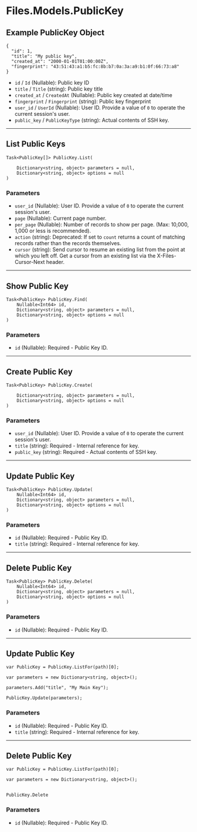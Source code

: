 # Files.Models.PublicKey

## Example PublicKey Object

```
{
  "id": 1,
  "title": "My public key",
  "created_at": "2000-01-01T01:00:00Z",
  "fingerprint": "43:51:43:a1:b5:fc:8b:b7:0a:3a:a9:b1:0f:66:73:a8"
}
```

* `id` / `Id`  (Nullable<Int64>): Public key ID
* `title` / `Title`  (string): Public key title
* `created_at` / `CreatedAt`  (Nullable<DateTime>): Public key created at date/time
* `fingerprint` / `Fingerprint`  (string): Public key fingerprint
* `user_id` / `UserId`  (Nullable<Int64>): User ID.  Provide a value of `0` to operate the current session's user.
* `public_key` / `PublicKeyType`  (string): Actual contents of SSH key.


---

## List Public Keys

```
Task<PublicKey[]> PublicKey.List(
    
    Dictionary<string, object> parameters = null,
    Dictionary<string, object> options = null
)
```

### Parameters

* `user_id` (Nullable<Int64>): User ID.  Provide a value of `0` to operate the current session's user.
* `page` (Nullable<Int64>): Current page number.
* `per_page` (Nullable<Int64>): Number of records to show per page.  (Max: 10,000, 1,000 or less is recommended).
* `action` (string): Deprecated: If set to `count` returns a count of matching records rather than the records themselves.
* `cursor` (string): Send cursor to resume an existing list from the point at which you left off.  Get a cursor from an existing list via the X-Files-Cursor-Next header.


---

## Show Public Key

```
Task<PublicKey> PublicKey.Find(
    Nullable<Int64> id, 
    Dictionary<string, object> parameters = null,
    Dictionary<string, object> options = null
)
```

### Parameters

* `id` (Nullable<Int64>): Required - Public Key ID.


---

## Create Public Key

```
Task<PublicKey> PublicKey.Create(
    
    Dictionary<string, object> parameters = null,
    Dictionary<string, object> options = null
)
```

### Parameters

* `user_id` (Nullable<Int64>): User ID.  Provide a value of `0` to operate the current session's user.
* `title` (string): Required - Internal reference for key.
* `public_key` (string): Required - Actual contents of SSH key.


---

## Update Public Key

```
Task<PublicKey> PublicKey.Update(
    Nullable<Int64> id, 
    Dictionary<string, object> parameters = null,
    Dictionary<string, object> options = null
)
```

### Parameters

* `id` (Nullable<Int64>): Required - Public Key ID.
* `title` (string): Required - Internal reference for key.


---

## Delete Public Key

```
Task<PublicKey> PublicKey.Delete(
    Nullable<Int64> id, 
    Dictionary<string, object> parameters = null,
    Dictionary<string, object> options = null
)
```

### Parameters

* `id` (Nullable<Int64>): Required - Public Key ID.


---

## Update Public Key

```
var PublicKey = PublicKey.ListFor(path)[0];

var parameters = new Dictionary<string, object>();

parameters.Add("title", "My Main Key");

PublicKey.Update(parameters);
```

### Parameters

* `id` (Nullable<Int64>): Required - Public Key ID.
* `title` (string): Required - Internal reference for key.


---

## Delete Public Key

```
var PublicKey = PublicKey.ListFor(path)[0];

var parameters = new Dictionary<string, object>();


PublicKey.Delete
```

### Parameters

* `id` (Nullable<Int64>): Required - Public Key ID.
